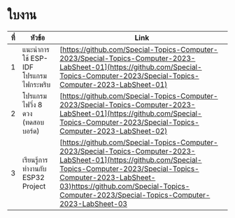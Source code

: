 # ใบงาน

|ที่|หัวข้อ|Link|
|----|----|---|
|1|แนะนำการใช้ ESP-IDF โปรแกรมไฟกระพริบ |[https://github.com/Special-Topics-Computer-2023/Special-Topics-Computer-2023-LabSheet-01](https://github.com/Special-Topics-Computer-2023/Special-Topics-Computer-2023-LabSheet-01) |
|2|โปรแกรมไฟวิ่ง 8 ดวง (ทดสอบบอร์ด) |[https://github.com/Special-Topics-Computer-2023/Special-Topics-Computer-2023-LabSheet-01](https://github.com/Special-Topics-Computer-2023/Special-Topics-Computer-2023-LabSheet-02) |
|3|เรียนรู้การทำงานกับ ESP32 Project |[https://github.com/Special-Topics-Computer-2023/Special-Topics-Computer-2023-LabSheet-01](https://github.com/Special-Topics-Computer-2023/Special-Topics-Computer-2023-LabSheet-03)https://github.com/Special-Topics-Computer-2023/Special-Topics-Computer-2023-LabSheet-03 |

